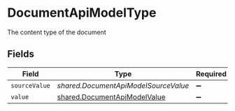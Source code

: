 # DocumentApiModelType

The content type of the document


## Fields

| Field                                                                               | Type                                                                                | Required                                                                            | Description                                                                         |
| ----------------------------------------------------------------------------------- | ----------------------------------------------------------------------------------- | ----------------------------------------------------------------------------------- | ----------------------------------------------------------------------------------- |
| `sourceValue`                                                                       | *shared.DocumentApiModelSourceValue*                                                | :heavy_minus_sign:                                                                  | N/A                                                                                 |
| `value`                                                                             | [shared.DocumentApiModelValue](../../../sdk/models/shared/documentapimodelvalue.md) | :heavy_minus_sign:                                                                  | N/A                                                                                 |